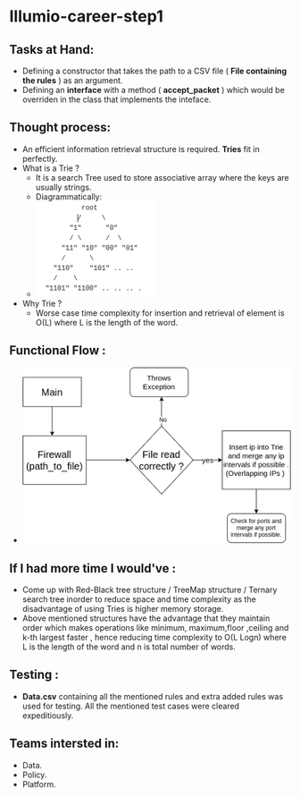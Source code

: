 # Illumio-career-step1

## Tasks at Hand:
  - Defining a constructor that takes the path to a CSV file ( **File containing the rules** ) as an argument.
  - Defining an **interface** with a method ( **accept_packet** ) which would be overriden in the class that implements the inteface.
  
## Thought process:
  - An efficient information retrieval structure is required. **Tries** fit in perfectly.
  - What is a Trie ? 
      - It is a search Tree used to store associative array where the keys are usually strings.
      - Diagrammatically:
       - ![Trie Structure](trie.png)
  - Why Trie ? 
    - Worse case time complexity for insertion and retrieval of element is O(L) where L is the length of the word.

## Functional Flow :
  - ![Flow diagram](Insert_info_flow.png)
  
## If I had more time I would've :
  - Come up with Red-Black tree structure / TreeMap structure / Ternary search tree inorder to reduce space and time complexity as the disadvantage of using Tries is higher memory storage.
  - Above mentioned structures have the advantage that they maintain order which makes operations like minimum, maximum,floor  ,ceiling and k-th largest faster , hence reducing time complexity to O(L Logn) where L is the length of the word and n is total number of words.
  
## Testing : 
   - **Data.csv** containing all the mentioned rules and extra added rules was used for testing. All the mentioned test cases were cleared expeditiously.
   
## Teams intersted in:
 - Data.
 - Policy.
 - Platform.
